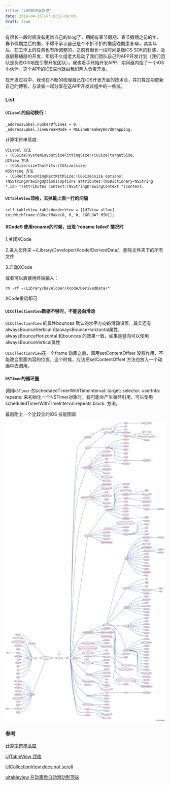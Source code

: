 ```yaml
---
title: "iOS知识点杂记"
date: 2018-04-15T17:19:51+08:00
draft: true
---
```


有很长一段时间没有更新自己的blog了，期间有春节假期、春节假期之前的忙、春节假期之后的懒，不得不承认自己是个不折不扣的懒癌晚期患者😂。其实年后，在工作上的任务也有所调整的，之前有很长一段时间是做iOS SDK的封装，及底层移植层的开发，年后不久组老大启动了我们团队自己的APP开发计划（我们团队是负责GIS地图引擎开发团队）。我也着手开始开发APP，期间组内招了一个iOS小伙伴，这个APP的iOS端也就由我们两人负责开发。

在开发过程中，我也在不断的梳理自己在iOS开发方面的技术点，并打算定期更新自己的博客，与读者一起分享在这APP开发过程中的一些坑。

### List

#### `UILabel`的自动换行：

```
_addressLabel.numberOfLines = 0;
_addressLabel.lineBreakMode = NSLineBreakByWordWrapping;

```
计算字符串高度:

```
UILabel 方法
- (CGSize)systemLayoutSizeFittingSize:(CGSize)targetSize;
UIView 方法
- (CGSize)sizeThatFits:(CGSize)size;
NSString 方法
- (CGRect)boundingRectWithSize:(CGSize)size options:(NSStringDrawingOptions)options attributes:(NSDictionary<NSString *,id> *)attributes context:(NSStringDrawingContext *)context;
```

#### `UITableView`顶格，去掉最上面一行的间隔

```
self.tableView.tableHeaderView = [[UIView alloc] initWithFrame:CGRectMake(0, 0, 0, CGFLOAT_MIN)];
```

#### XCode9 使用rename的时候，出现 'rename failed' 情况时

1.关闭XCode

2.进入文件夹 ~/Library/Developer/Xcode/DerivedData/，删除文件夹下的所有文件

3.启动XCode

或者可以直接用终端输入：

```
rm -rf ~/Library/Developer/Xcode/DerivedData/*
```
XCode重启即可

#### `UICollectionView`数据不够时，不能竖向滑动
`UICollectionView` 的属性bounces 默认的水平方向的滑动设置，其实还有alwaysBounceVertical 和alwaysBounceHorizontal属性，alwaysBounceHorizontal 和bounces 的效果一致，如果是竖向可以使用alwaysBounceVertical属性

`UICollectionView`在一个frame 动画之后，调用setContentOffset 没有作用，不能改变里面内容的位置，这个时候，应该把setContentOffset 方法也放入一个动画中去调用。

#### `NSTimer`的循环圈
调用`NSTimer` 的scheduledTimerWithTimeInterval: target: selector: userInfo: repeats: 来初始化一个NSTimer对象时，有可能会产生循环引用。可以使用scheduledTimerWithTimeInterval:repeats:block: 方法。

最后附上一个比较全的iOS 技能图谱

![ROADMAP](images/ROADMAP.png)

### 参考
[计算字符串高度](http://nextcocoa.com/uilabel-gen-ju-nei-rong-ji-suan-gao-du-de-san-chong-fang-fa/)

[UITableView 顶格](https://blog.sunnyxx.com/2015/04/15/ios-hide-grouped-tableview-header/)

[UICollectionView does not scroll](https://stackoverflow.com/questions/16069357/uicollectionview-does-not-scroll)

[uitableview 在动画后自动滑动到顶端](https://github.com/caoimghgin/TableViewCellWithAutoLayout/issues/13/tour/getting-started/)
